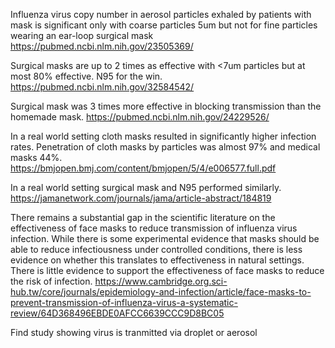 Influenza virus copy number in aerosol particles exhaled by patients with
mask is significant only with coarse particles 5um but not for fine 
particles wearing an ear-loop surgical mask
https://pubmed.ncbi.nlm.nih.gov/23505369/

Surgical masks are up to 2 times as effective with <7um particles but at most
80% effective. N95 for the win.
https://pubmed.ncbi.nlm.nih.gov/32584542/

Surgical mask was 3 times more effective in blocking transmission than the 
homemade mask.
https://pubmed.ncbi.nlm.nih.gov/24229526/

In a real world setting cloth masks resulted in significantly higher 
infection rates.  Penetration of cloth masks by particles was almost 97% 
and medical masks 44%.
https://bmjopen.bmj.com/content/bmjopen/5/4/e006577.full.pdf

In a real world setting surgical mask and N95 performed similarly.
https://jamanetwork.com/journals/jama/article-abstract/184819

There remains a substantial gap in the scientific literature on the 
effectiveness of face masks to reduce transmission of influenza virus 
infection. While there is some experimental evidence that masks
should be able to reduce infectiousness under controlled conditions, 
there is less evidence on whether this translates to effectiveness 
in natural settings. There is little evidence to support the effectiveness of
face masks to reduce the risk of infection.
https://www.cambridge.org.sci-hub.tw/core/journals/epidemiology-and-infection/article/face-masks-to-prevent-transmission-of-influenza-virus-a-systematic-review/64D368496EBDE0AFCC6639CCC9D8BC05


Find study showing virus is tranmitted via droplet or aerosol


